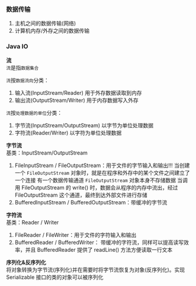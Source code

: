 ### 数据传输
1. 主机之间的数据传输(网络)
2. 计算机内存/外存之间的数据传输


### Java IO

**流**  
`流`是指`数据集合`

`流`按`数据流向`分类：
1. 输入流(InputStream/Reader) 用于外存数据读取到内存
2. 输出流(OutputStream/Writer) 用于内存数据写入外存

`流`按`处理数据的单位`分类：
1. 字节流(InputStream/OutputStream) 以字节为单位处理数据
2. 字符流(Reader/Writer) 以字符为单位处理数据


**字节流**  
基类：InputStream/OutputStream
1. FileInputStream / FileOutputStream：用于文件的字节输入和输出!!!
   当创建一个 `FileOutputStream` 对象时，就是在程序和外存中的某个文件之间建立了一个连接 有一个数据传输通道
   `FileOutputStream` 对象本身不存储数据
   当调用 FileOutputStream 的 write() 时，数据会从程序的内存中流出，经过 FileOutputStream 这个通道，最终到达外部文件进行存储
2. BufferedInputStream / BufferedOutputStream：带缓冲的字节流

**字符流**  
基类：Reader / Writer
1. FileReader / FileWriter：用于文件的字符输入和输出
2. BufferedReader / BufferedWriter：
   带缓冲的字符流，同样可以提高读写效率，并且 BufferedReader 提供了 readLine() 方法方便读取一行文本

**序列化&反序列化**  
将对象转换为字节流(序列化)并在需要时将字节流恢复为对象(反序列化)。实现 Serializable 接口的类的对象可以被序列化